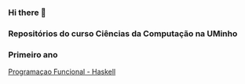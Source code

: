 ### Hi there 👋

### Repositórios do curso Ciências da Computação na UMinho



### Primeiro ano 

[Programaçao Funcional - Haskell](https://github.com/Miguelii/PF)
